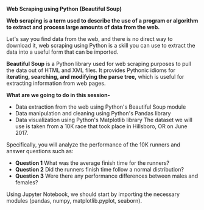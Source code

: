 **Web Scraping using Python (Beautiful Soup)**

**Web scraping is a term used to describe the use of a program or algorithm to extract and process large amounts of data from the web.**

Let's say you find data from the web, and there is no direct way to download it, web scraping using Python is a skill you can use to extract the data into a useful form that can be imported.

**Beautiful Soup** is a Python library used for web scraping purposes to pull the data out of HTML and XML files. It provides Pythonic idioms for **iterating, searching, and modifying the parse tree,** which is useful for extracting information from web pages.

**What are we going to do in this session-**
- Data extraction from the web using Python's Beautiful Soup module
- Data manipulation and cleaning using Python's Pandas library
- Data visualization using Python's Matplotlib library
The dataset we will use is taken from a 10K race that took place in Hillsboro, OR on June 2017.

Specifically, you will analyze the performance of the 10K runners and answer questions such as:

- **Question 1** What was the average finish time for the runners?
- **Question 2** Did the runners finish time follow a normal distribution?
- **Question 3** Were there any performance differences between males and females?

Using Jupyter Notebook, we should start by importing the necessary modules (pandas, numpy, matplotlib.pyplot, seaborn).
